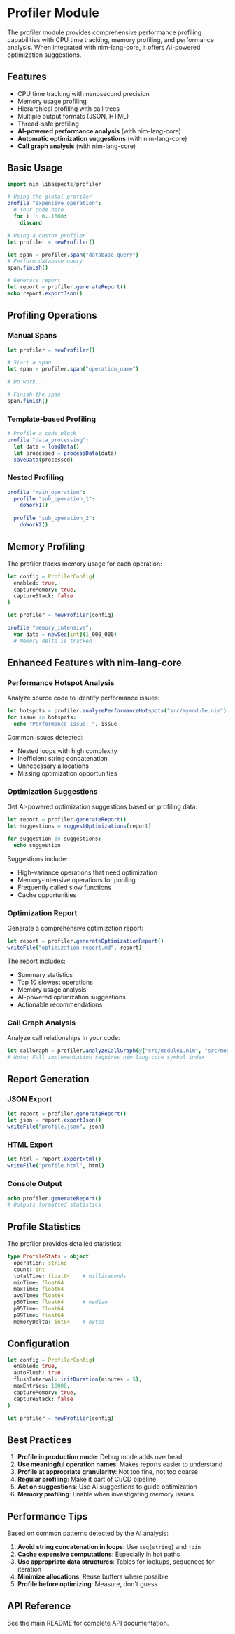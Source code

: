 # Profiler Module

The profiler module provides comprehensive performance profiling capabilities with CPU time tracking, memory profiling, and performance analysis. When integrated with nim-lang-core, it offers AI-powered optimization suggestions.

## Features

- CPU time tracking with nanosecond precision
- Memory usage profiling
- Hierarchical profiling with call trees
- Multiple output formats (JSON, HTML)
- Thread-safe profiling
- **AI-powered performance analysis** (with nim-lang-core)
- **Automatic optimization suggestions** (with nim-lang-core)
- **Call graph analysis** (with nim-lang-core)

## Basic Usage

```nim
import nim_libaspects/profiler

# Using the global profiler
profile "expensive_operation":
  # Your code here
  for i in 0..1000:
    discard

# Using a custom profiler
let profiler = newProfiler()

let span = profiler.span("database_query")
# Perform database query
span.finish()

# Generate report
let report = profiler.generateReport()
echo report.exportJson()
```

## Profiling Operations

### Manual Spans

```nim
let profiler = newProfiler()

# Start a span
let span = profiler.span("operation_name")

# Do work...

# Finish the span
span.finish()
```

### Template-based Profiling

```nim
# Profile a code block
profile "data_processing":
  let data = loadData()
  let processed = processData(data)
  saveData(processed)
```

### Nested Profiling

```nim
profile "main_operation":
  profile "sub_operation_1":
    doWork1()
  
  profile "sub_operation_2":
    doWork2()
```

## Memory Profiling

The profiler tracks memory usage for each operation:

```nim
let config = ProfilerConfig(
  enabled: true,
  captureMemory: true,
  captureStack: false
)

let profiler = newProfiler(config)

profile "memory_intensive":
  var data = newSeq[int](1_000_000)
  # Memory delta is tracked
```

## Enhanced Features with nim-lang-core

### Performance Hotspot Analysis

Analyze source code to identify performance issues:

```nim
let hotspots = profiler.analyzePerformanceHotspots("src/mymodule.nim")
for issue in hotspots:
  echo "Performance issue: ", issue
```

Common issues detected:
- Nested loops with high complexity
- Inefficient string concatenation
- Unnecessary allocations
- Missing optimization opportunities

### Optimization Suggestions

Get AI-powered optimization suggestions based on profiling data:

```nim
let report = profiler.generateReport()
let suggestions = suggestOptimizations(report)

for suggestion in suggestions:
  echo suggestion
```

Suggestions include:
- High-variance operations that need optimization
- Memory-intensive operations for pooling
- Frequently called slow functions
- Cache opportunities

### Optimization Report

Generate a comprehensive optimization report:

```nim
let report = profiler.generateOptimizationReport()
writeFile("optimization-report.md", report)
```

The report includes:
- Summary statistics
- Top 10 slowest operations
- Memory usage analysis
- AI-powered optimization suggestions
- Actionable recommendations

### Call Graph Analysis

Analyze call relationships in your code:

```nim
let callGraph = profiler.analyzeCallGraph(@["src/module1.nim", "src/module2.nim"])
# Note: Full implementation requires nim-lang-core symbol index
```

## Report Generation

### JSON Export

```nim
let report = profiler.generateReport()
let json = report.exportJson()
writeFile("profile.json", json)
```

### HTML Export

```nim
let html = report.exportHtml()
writeFile("profile.html", html)
```

### Console Output

```nim
echo profiler.generateReport()
# Outputs formatted statistics
```

## Profile Statistics

The profiler provides detailed statistics:

```nim
type ProfileStats = object
  operation: string
  count: int
  totalTime: float64    # milliseconds
  minTime: float64
  maxTime: float64
  avgTime: float64
  p50Time: float64      # median
  p95Time: float64
  p99Time: float64
  memoryDelta: int64    # bytes
```

## Configuration

```nim
let config = ProfilerConfig(
  enabled: true,
  autoFlush: true,
  flushInterval: initDuration(minutes = 5),
  maxEntries: 10000,
  captureMemory: true,
  captureStack: false
)

let profiler = newProfiler(config)
```

## Best Practices

1. **Profile in production mode**: Debug mode adds overhead
2. **Use meaningful operation names**: Makes reports easier to understand
3. **Profile at appropriate granularity**: Not too fine, not too coarse
4. **Regular profiling**: Make it part of CI/CD pipeline
5. **Act on suggestions**: Use AI suggestions to guide optimization
6. **Memory profiling**: Enable when investigating memory issues

## Performance Tips

Based on common patterns detected by the AI analysis:

1. **Avoid string concatenation in loops**: Use `seq[string]` and `join`
2. **Cache expensive computations**: Especially in hot paths
3. **Use appropriate data structures**: Tables for lookups, sequences for iteration
4. **Minimize allocations**: Reuse buffers where possible
5. **Profile before optimizing**: Measure, don't guess

## API Reference

See the main README for complete API documentation.